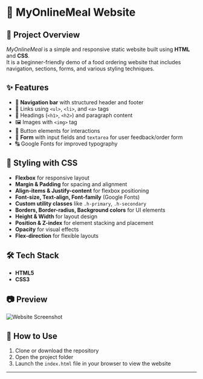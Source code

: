 # 🍴 MyOnlineMeal Website  

## 📌 Project Overview  
*MyOnlineMeal* is a simple and responsive static website built using **HTML** and **CSS**.  
It is a beginner-friendly demo of a food ordering website that includes navigation, sections, forms, and various styling techniques.  

## ✨ Features  
- 📍 **Navigation bar** with structured header and footer  
- 🔗 Links using `<ul>`, `<li>`, and `<a>` tags  
- 📝 Headings (`<h1>`, `<h2>`) and paragraph content  
- 🖼️ Images with `<img>` tag  
- 🔘 Button elements for interactions  
- 📩 **Form** with input fields and `textarea` for user feedback/order form  
- 🔠 Google Fonts for improved typography  

## 🎨 Styling with CSS  
- **Flexbox** for responsive layout  
- **Margin & Padding** for spacing and alignment  
- **Align-items & Justify-content** for flexbox positioning  
- **Font-size, Text-align, Font-family** (Google Fonts)  
- **Custom utility classes** like `.h-primary`, `.h-secondary`  
- **Borders, Border-radius, Background colors** for UI elements  
- **Height & Width** for layout design  
- **Position & Z-index** for element stacking and placement  
- **Opacity** for visual effects  
- **Flex-direction** for flexible layouts  

## 🛠️ Tech Stack  
- **HTML5**  
- **CSS3**  

## 📷 Preview  
![Website Screenshot](img.png)  

## 🚀 How to Use  
1. Clone or download the repository  
2. Open the project folder  
3. Launch the `index.html` file in your browser to view the website  

---
